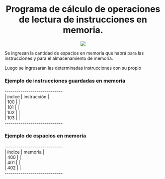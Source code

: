 <h1 style="text-align:center">Programa de cálculo de operaciones de lectura de instrucciones en memoria.</h1>

<p style="text-align:center">
   <img src="https://img.shields.io/badge/STATUS-EN%20DESAROLLO-green">
</p>

<p>Se ingresan la cantidad de espacios en memoria que habrá para las instrucciones y para el almacenamiento de memoria.</p>

<p>Luego se ingresarán las determinadas instrucciones con su propio</p>

<h3>Ejemplo de instrucciones guardadas en memoria</h3>
----------------------------- <br>
| índice    |   instrucción | <br>
|   100     |               | <br>
|   101     |               | <br>
|   102     |               | <br>
|   103     |               | <br>
----------------------------- <br>


<h3>Ejemplo de espacios en memoria</h3>

----------------------------- <br>
|   índice  |   memoria     | <br>
|   400     |               | <br>
|   401     |               | <br>
|   402     |               | <br>
----------------------------- <br>

